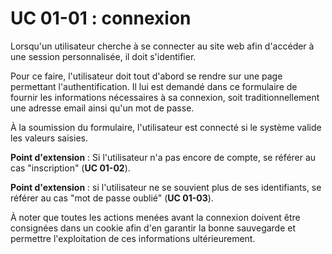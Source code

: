 # UC 01-01 : connexion

Lorsqu'un utilisateur cherche à se connecter au site web afin d'accéder à une session personnalisée, il doit s'identifier.

Pour ce faire, l'utilisateur doit tout d'abord se rendre sur une page permettant l'authentification. Il lui est demandé dans ce formulaire de fournir les informations nécessaires à sa connexion, soit traditionnellement une adresse email ainsi qu'un mot de passe.

À la soumission du formulaire, l'utilisateur est connecté si le système valide les valeurs saisies.

__Point d'extension__ : Si l'utilisateur n'a pas encore de compte, se référer au cas "inscription" (**UC 01-02**).

__Point d'extension__ : si l'utilisateur ne se souvient plus de ses identifiants, se référer au cas "mot de passe oublié" (**UC 01-03**).

À noter que toutes les actions menées avant la connexion doivent être consignées dans un cookie afin d'en garantir la bonne sauvegarde et permettre l'exploitation de ces informations ultérieurement.
